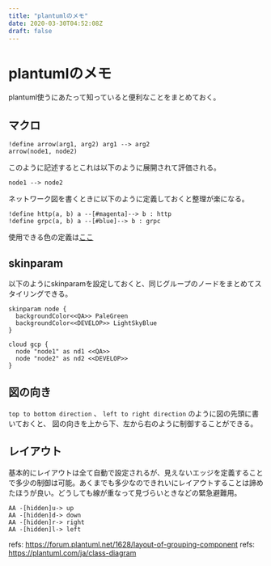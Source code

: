 ```yaml
---
title: "plantumlのメモ"
date: 2020-03-30T04:52:08Z
draft: false
---
```

# plantumlのメモ
plantuml使うにあたって知っていると便利なことをまとめておく。

## マクロ
```
!define arrow(arg1, arg2) arg1 --> arg2
arrow(node1, node2)
```
このように記述するとこれは以下のように展開されて評価される。

```
node1 --> node2
```
ネットワーク図を書くときに以下のように定義しておくと整理が楽になる。

```
!define http(a, b) a --[#magenta]--> b : http
!define grpc(a, b) a --[#blue]--> b : grpc
```

使用できる色の定義は[ここ](https://plantuml.com/ja/color)

## skinparam
以下のようにskinparamを設定しておくと、同じグループのノードをまとめてスタイリングできる。

```
skinparam node {
  backgroundColor<<QA>> PaleGreen
  backgroundColor<<DEVELOP>> LightSkyBlue
}

cloud gcp {
  node "node1" as nd1 <<QA>>
  node "node2" as nd2 <<DEVELOP>> 
}
```

## 図の向き
`top to bottom direction` 、 `left to right direction` のように図の先頭に書いておくと、
図の向きを上から下、左から右のように制御することができる。

## レイアウト
基本的にレイアウトは全て自動で設定されるが、見えないエッジを定義することで多少の制御は可能。あくまでも多少なのできれいにレイアウトすることは諦めたほうが良い。どうしても線が重なって見づらいときなどの緊急避難用。

```
AA -[hidden]u-> up
AA -[hidden]d-> down
AA -[hidden]r-> right
AA -[hidden]l-> left
```
refs: https://forum.plantuml.net/1628/layout-of-grouping-component
refs: https://plantuml.com/ja/class-diagram

